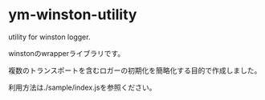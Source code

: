 # ym-winston-utility
utility for winston logger.

winstonのwrapperライブラリです。

複数のトランスポートを含むロガーの初期化を簡略化する目的で作成しました。

利用方法は./sample/index.jsを参照ください。

